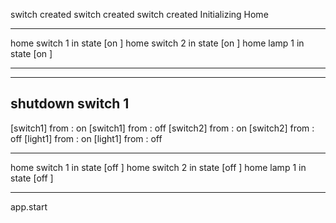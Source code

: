 switch created
switch created
switch created
Initializing Home
****************************************
home switch 1  in state [on ]
home switch 2  in state [on ]
home lamp 1  in state [on ]
****************************************

-----------------------------------------
shutdown switch 1
-----------------------------------------
[switch1] from :  on
[switch1] from :  off
[switch2] from :  on
[switch2] from :  off
[light1] from :  on
[light1] from :  off

****************************************
home switch 1  in state [off ]
home switch 2  in state [off ]
home lamp 1  in state [off ]
****************************************
app.start
